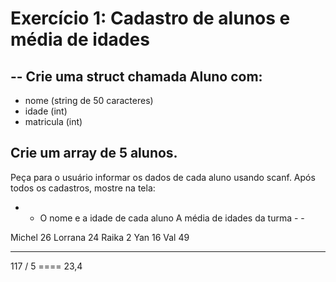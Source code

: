 # Exercício 1: Cadastro de alunos e média de idades
## -- Crie uma struct chamada Aluno com:
- nome (string de 50 caracteres)
- idade (int)
- matricula (int)

## Crie um array de 5 alunos.
Peça para o usuário informar os dados de cada aluno usando scanf.
Após todos os cadastros, mostre na tela:

- - O nome e a idade de cada aluno
A média de idades da turma - -

Michel 26
Lorrana 24
Raika 2
Yan 16
Val 49
____________________
117 / 5 ==== 23,4